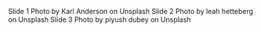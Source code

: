 Slide 1 Photo by Karl Anderson on Unsplash
Slide 2 Photo by leah hetteberg on Unsplash
Slide 3 Photo by piyush dubey on Unsplash